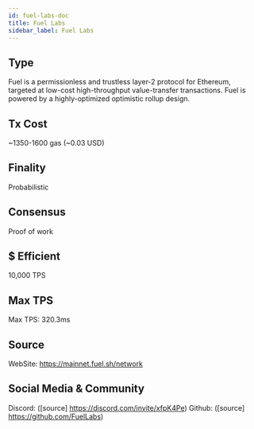 ```yaml
---
id: fuel-labs-doc
title: Fuel Labs
sidebar_label: Fuel Labs
---
```


## Type
Fuel is a permissionless and trustless layer-2 protocol for Ethereum, targeted at low-cost high-throughput value-transfer transactions. Fuel is powered by a highly-optimized optimistic rollup design.

## Tx Cost
~1350-1600 gas (~0.03 USD)

## Finality
Probabilistic
## Consensus
Proof of work
## $ Efficient
10,000 TPS 
## Max TPS
Max TPS: 320.3ms
## Source
WebSite: https://mainnet.fuel.sh/network

## Social Media & Community

Discord: ([source] https://discord.com/invite/xfpK4Pe)
Github: ([source] https://github.com/FuelLabs)

